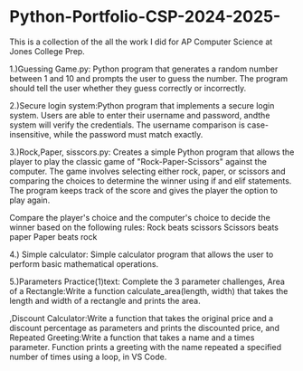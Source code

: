 # Python-Portfolio-CSP-2024-2025-
This is a collection of the all the work I did for AP Computer Science at Jones College Prep.

1.)Guessing Game.py: Python program that generates a random number between 1 and 10 and prompts the user to guess the number. The program should tell the user whether they guess correctly or incorrectly.


2.)Secure login system:Python program that implements a secure login system. Users are able to enter their username and password, andthe system will verify the credentials. The username comparison is case-insensitive, while the password must match exactly.


3.)Rock,Paper, sisscors.py: Creates a simple Python program that allows the player to play the classic game of "Rock-Paper-Scissors" against the computer. The game involves selecting either rock, paper, or scissors and comparing the choices to determine the winner using if and elif statements. The program keeps track of the score and gives the player the option to play again.

Compare the player's choice and the computer's choice to decide the winner based on the following rules:
Rock beats scissors
Scissors beats paper
Paper beats rock


4.) Simple calculator:  Simple calculator program that allows the user to perform basic mathematical operations.


5.)Parameters Practice(1)text: Complete the 3 parameter challenges,
Area of a Rectangle:Write a function calculate_area(length, width)
that takes the length and width of a rectangle and prints the area.

,Discount Calculator:Write a function that takes the original price and a discount percentage as parameters
and prints the discounted price, and Repeated Greeting:Write a function that takes a name and a times parameter.
Function prints a greeting with the name repeated a specified number of times using a loop, in VS Code.


